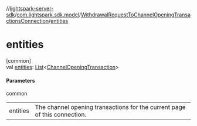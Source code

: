 //[lightspark-server-sdk](../../../index.md)/[com.lightspark.sdk.model](../index.md)/[WithdrawalRequestToChannelOpeningTransactionsConnection](index.md)/[entities](entities.md)

# entities

[common]\
val [entities](entities.md): [List](https://kotlinlang.org/api/latest/jvm/stdlib/kotlin.collections/-list/index.html)&lt;[ChannelOpeningTransaction](../-channel-opening-transaction/index.md)&gt;

#### Parameters

common

| | |
|---|---|
| entities | The channel opening transactions for the current page of this connection. |
